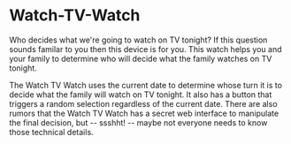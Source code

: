 # Watch-TV-Watch

Who decides what we're going to watch on TV tonight? If this question sounds familar to you then this device is for you. This watch helps you and your family to determine who will decide what the family watches on TV tonight.

The Watch TV Watch uses the current date to determine whose turn it is to decide what the family will watch on TV tonight. It also has a button that triggers a random selection regardless of the current date. There are also rumors that the Watch TV Watch has a secret web interface to manipulate the final decision, but -- ssshht! -- maybe not everyone needs to know those technical details.
